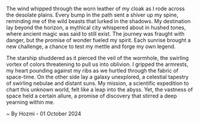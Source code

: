 
The wind whipped through the worn leather of my cloak as I rode across the desolate plains. Every bump in the path sent a shiver up my spine, reminding me of the wild beasts that lurked in the shadows. My destination lay beyond the horizon, a mythical city whispered about in hushed tones, where ancient magic was said to still exist. The journey was fraught with danger, but the promise of wonder fueled my spirit. Each sunrise brought a new challenge, a chance to test my mettle and forge my own legend.

The starship shuddered as it pierced the veil of the wormhole, the swirling vortex of colors threatening to pull us into oblivion. I gripped the armrests, my heart pounding against my ribs as we hurtled through the fabric of space-time. On the other side lay a galaxy unexplored, a celestial tapestry of swirling nebulae and distant suns. My mission, a scientific expedition to chart this unknown world, felt like a leap into the abyss. Yet, the vastness of space held a certain allure, a promise of discovery that stirred a deep yearning within me. 

~ By Hozmi - 01 October 2024
